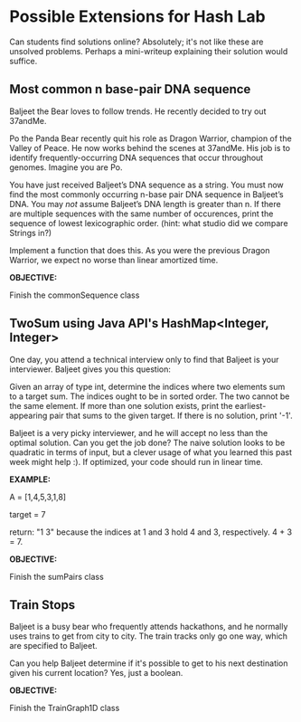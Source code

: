 # Possible Extensions for Hash Lab

Can students find solutions online? Absolutely; it's not like these are unsolved problems. Perhaps a mini-writeup explaining their solution would suffice.

## Most common n base-pair DNA sequence

Baljeet the Bear loves to follow trends. He recently decided to try out 37andMe. 

Po the Panda Bear recently quit his role as Dragon Warrior, champion of the Valley of Peace. He now works behind the scenes at 37andMe. His job is to identify frequently-occurring DNA sequences that occur throughout genomes. Imagine you are Po.

You have just received Baljeet’s DNA sequence as a string. You must now find the most commonly occurring n-base pair DNA sequence in Baljeet’s DNA. You may *not* assume Baljeet’s DNA length is greater than n. If there are multiple sequences with the same number of occurences, print the sequence of lowest lexicographic order. (hint: what studio did we compare Strings in?)

Implement a function that does this. As you were the previous Dragon Warrior, we expect no worse than linear amortized time.

__OBJECTIVE:__

Finish the commonSequence class

## TwoSum using Java API's HashMap<Integer, Integer>

One day, you attend a technical interview only to find that Baljeet is your interviewer. Baljeet gives you this question:

Given an array of type int, determine the indices where two elements sum to a target sum. The indices ought to be in sorted order. The two cannot be the same element. If more than one solution exists, print the earliest-appearing pair that sums to the given target. If there is no solution, print '-1'.

Baljeet is a very picky interviewer, and he will accept no less than the optimal solution. Can you get the job done? The naive solution looks to be quadratic in terms of input, but a clever usage of what you learned this past week might help :). If optimized, your code should run in linear time.

__EXAMPLE:__

A = [1,4,5,3,1,8]

target = 7

return: "1 3" because the indices at 1 and 3 hold 4 and 3, respectively. 4 + 3 = 7.

__OBJECTIVE:__

Finish the sumPairs class

## Train Stops

Baljeet is a busy bear who frequently attends hackathons, and he normally uses trains to get from city to city. The train tracks only go one way, which are specified to Baljeet. 

Can you help Baljeet determine if it's possible to get to his next destination given his current location? Yes, just a boolean.

__OBJECTIVE:__

Finish the TrainGraph1D class
